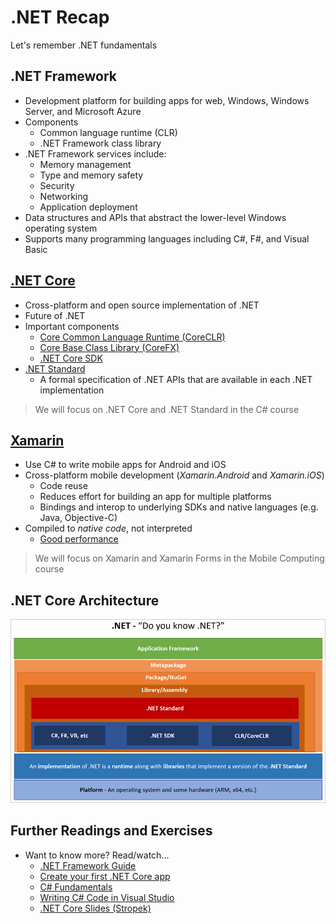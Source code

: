 # .NET Recap

Let's remember .NET fundamentals


<!-- .slide: class="left" -->
## .NET Framework

* Development platform for building apps for web, Windows, Windows Server, and Microsoft Azure
* Components
  * Common language runtime (CLR)
  * .NET Framework class library
* .NET Framework services include:
  * Memory management
  * Type and memory safety
  * Security
  * Networking
  * Application deployment
* Data structures and APIs that abstract the lower-level Windows operating system
* Supports many programming languages including C#, F#, and Visual Basic


<!-- .slide: class="left" -->
## [.NET Core](https://www.microsoft.com/net/core#windowscmd)

* Cross-platform and open source implementation of .NET
* Future of .NET
* Important components
  * [Core Common Language Runtime (CoreCLR)](https://github.com/dotnet/coreclr)
  * [Core Base Class Library (CoreFX)](https://github.com/dotnet/corefx)
  * [.NET Core SDK](https://docs.microsoft.com/en-us/dotnet/core/sdk)
* [.NET Standard](https://docs.microsoft.com/en-us/dotnet/standard/net-standard)
  * A formal specification of .NET APIs that are available in each .NET implementation

> We will focus on .NET Core and .NET Standard in the C# course


<!-- .slide: class="left" -->
## [Xamarin](https://docs.microsoft.com/en-us/xamarin/cross-platform/get-started/introduction-to-mobile-development)

* Use C# to write mobile apps for Android and iOS
* Cross-platform mobile development (*Xamarin.Android* and *Xamarin.iOS*)
  * Code reuse
  * Reduces effort for building an app for multiple platforms
  * Bindings and interop to underlying SDKs and native languages (e.g. Java, Objective-C)
* Compiled to *native code*, not interpreted
  * [Good performance](https://docs.microsoft.com/en-us/xamarin/cross-platform/deploy-test/memory-perf-best-practices)

> We will focus on Xamarin and Xamarin Forms in the Mobile Computing course


<!-- .slide: class="left" -->
## .NET Core Architecture

![.NET Core Architecture](images/net-architecture.png)


<!-- .slide: class="left" -->
## Further Readings and Exercises

* Want to know more? Read/watch...
  * [.NET Framework Guide](https://docs.microsoft.com/en-us/dotnet/framework/index)
  * [Create your first .NET Core app](https://www.microsoft.com/net/core#windowscmd)
  * [C# Fundamentals](https://www.microsoft.com/net/tutorials/csharp/getting-started)
  * [Writing C# Code in Visual Studio](https://docs.microsoft.com/en-us/visualstudio/ide/writing-code-in-the-code-and-text-editor)
  * [.NET Core Slides (Stropek)](https://github.com/rstropek/Samples/blob/master/AspNetCoreWorkshop/Slides/BASTA%202017%20-%20CSharp%20Workshop%20-%20Rainer%20Stropek.pdf)
